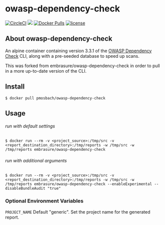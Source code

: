 # owasp-dependency-check

[![CircleCI](https://circleci.com/gh/embrasure/owasp-dependency-check.svg?style=svg)](https://circleci.com/gh/embrasure/owasp-dependency-check) [![](https://badge.imagelayers.io/embrasure/owasp-dependency-check:latest.svg)](https://imagelayers.io/?images=embrasure/owasp-dependency-check:latest 'Get your own badge on imagelayers.io') [![Docker Pulls](https://img.shields.io/docker/pulls/embrasure/owasp-dependency-check.svg?maxAge=2592000)](https://hub.docker.com/r/embrasure/owasp-dependency-check/) [![license](https://img.shields.io/badge/license-MIT-blue.svg?style=plastic)](https://github.com/embrasure/owasp-dependency-check/blob/master/LICENSE)

## About owasp-dependency-check

An alpine container containing version 3.3.1 of the [OWASP Dependency Check](https://www.owasp.org/index.php/OWASP_Dependency_Check) CLI, along with a pre-seeded database to speed up scans.

This was forked from embrasure/owasp-dependency-check in order to pull in a more up-to-date version of the CLI.

## Install

`$ docker pull pmosbach/owasp-dependency-check`

## Usage

###### run with default settings

`$ docker run --rm -v <project_source>:/tmp/src -v <report_destination_directory>:/tmp/reports -w /tmp/src -w /tmp/reports embrasure/owasp-dependency-check`

###### run with additional arguments 

`$ docker run --rm -v <project_source>:/tmp/src -v <report_destination_directory>:/tmp/reports -w /tmp/src -w /tmp/reports embrasure/owasp-dependency-check --enableExperimental --disableBundleAudit "true"`

### Optional Environment Variables

`PROJECT_NAME` Default "generic". Set the project name for the generated report.